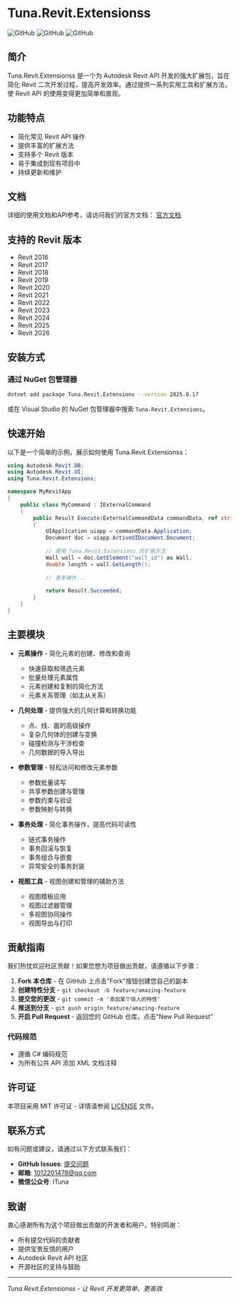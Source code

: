 

# Tuna.Revit.Extensionss

![GitHub](https://img.shields.io/github/license/shichuyibushishiwu/Tuna.Revit.Extensions?label=License)
![GitHub](https://img.shields.io/badge/Shiwu-Tuna-green)
![GitHub](https://img.shields.io/nuget/dt/Tuna.Revit.Extensions?style=flat&logo=nuget&label=nuget&link=https%3A%2F%2Fwww.nuget.org%2Fpackages%2FTuna.Revit.Extensions%2F)

## 简介

Tuna.Revit.Extensionss 是一个为 Autodesk Revit API 开发的强大扩展包，旨在简化 Revit 二次开发过程，提高开发效率。通过提供一系列实用工具和扩展方法，使 Revit API 的使用变得更加简单和直观。

## 功能特点

- 简化常见 Revit API 操作
- 提供丰富的扩展方法
- 支持多个 Revit 版本
- 易于集成到现有项目中
- 持续更新和维护

## 文档

详细的使用文档和API参考，请访问我们的官方文档：
[官方文档](https://shichuyibushishiwu.github.io/)

## 支持的 Revit 版本

* Revit 2016
* Revit 2017
* Revit 2018
* Revit 2019
* Revit 2020
* Revit 2021
* Revit 2022
* Revit 2023
* Revit 2024
* Revit 2025
* Revit 2026

## 安装方式

### 通过 NuGet 包管理器

```bash
dotnet add package Tuna.Revit.Extensions --version 2025.0.17
```







或在 Visual Studio 的 NuGet 包管理器中搜索 `Tuna.Revit.Extensions`。

## 快速开始

以下是一个简单的示例，展示如何使用 Tuna.Revit.Extensionss：

```csharp
using Autodesk.Revit.DB;
using Autodesk.Revit.UI;
using Tuna.Revit.Extensions;

namespace MyRevitApp
{
    public class MyCommand : IExternalCommand
    {
        public Result Execute(ExternalCommandData commandData, ref string message, ElementSet elements)
        {
            UIApplication uiapp = commandData.Application;
            Document doc = uiapp.ActiveUIDocument.Document;
            
            // 使用 Tuna.Revit.Extensions 的扩展方法
            Wall wall = doc.GetElement("wall_id") as Wall;
            double length = wall.GetLength();
            
            // 更多操作...
            
            return Result.Succeeded;
        }
    }
}
```

## 主要模块

- **元素操作** - 简化元素的创建、修改和查询
  - 快速获取和筛选元素
  - 批量处理元素属性
  - 元素创建和复制的简化方法
  - 元素关系管理（如主从关系）

- **几何处理** - 提供强大的几何计算和转换功能
  - 点、线、面的高级操作
  - 复杂几何体的创建与变换
  - 碰撞检测与干涉检查
  - 几何数据的导入导出

- **参数管理** - 轻松访问和修改元素参数
  - 参数批量读写
  - 共享参数创建与管理
  - 参数约束与验证
  - 参数映射与转换

- **事务处理** - 简化事务操作，提高代码可读性
  - 链式事务操作
  - 事务回滚与恢复
  - 事务组合与嵌套
  - 异常安全的事务封装

- **视图工具** - 视图创建和管理的辅助方法
  - 视图模板应用
  - 视图过滤器管理
  - 多视图协同操作
  - 视图导出与打印

## 贡献指南

我们热忱欢迎社区贡献！如果您想为项目做出贡献，请遵循以下步骤：

1. **Fork 本仓库** - 在 GitHub 上点击"Fork"按钮创建您自己的副本
2. **创建特性分支** - `git checkout -b feature/amazing-feature`
3. **提交您的更改** - `git commit -m '添加某个惊人的特性'`
4. **推送到分支** - `git push origin feature/amazing-feature`
5. **开启 Pull Request** - 返回您的 GitHub 仓库，点击"New Pull Request"

### 代码规范
- 遵循 C# 编码规范
- 为所有公共 API 添加 XML 文档注释

## 许可证

本项目采用 MIT 许可证 - 详情请参阅 [LICENSE](LICENSE) 文件。

## 联系方式

如有问题或建议，请通过以下方式联系我们：

- **GitHub Issues**: [提交问题](https://github.com/shichuyibushishiwu/Tuna.Revit.Extensions/issues)
- **邮箱**: 1012201478@qq.com
- **微信公众号**: ITuna

## 致谢

衷心感谢所有为这个项目做出贡献的开发者和用户。特别鸣谢：

- 所有提交代码的贡献者
- 提供宝贵反馈的用户
- Autodesk Revit API 社区
- 开源社区的支持与鼓励

---

*Tuna.Revit.Extensionss - 让 Revit 开发更简单、更高效*




        

